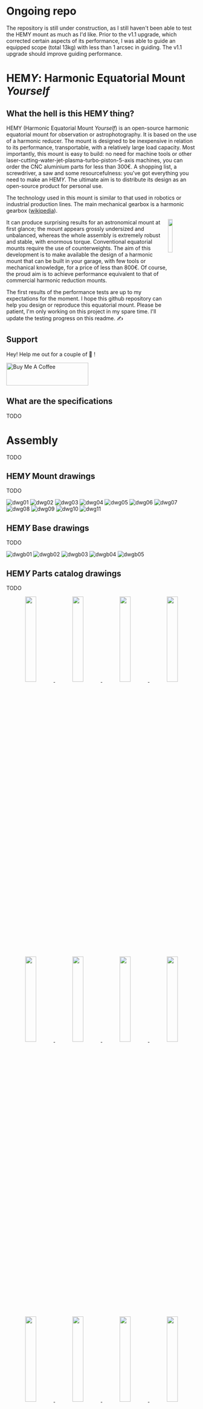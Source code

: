 
# Ongoing repo
The repository is still under construction, as I still haven't been able to test the HEMY mount as much as I'd like. Prior to the v1.1 upgrade, which corrected certain aspects of its performance, I was able to guide an equipped scope (total 13kg) with less than 1 arcsec in guiding. The v1.1 upgrade should improve guiding performance.

# HEM*Y*: Harmonic Equatorial Mount *Yourself*
## What the hell is this HEM*Y* thing?

HEMY (Harmonic Equatorial Mount *Yourself*) is an open-source harmonic equatorial mount for observation or astrophotography. It is based on the use of a harmonic reducer. The mount is designed to be inexpensive in relation to its performance, transportable, with a relatively large load capacity. Most importantly, this mount is easy to build: no need for machine tools or other laser-cutting-water-jet-plasma-turbo-piston-5-axis machines, you can order the CNC aluminium parts for less than 300€. A shopping list, a screwdriver, a saw and some resourcefulness: you've got everything you need to make an HEM*Y*. The ultimate aim is to distribute its design as an open-source product for personal use.

The technology used in this mount is similar to that used in robotics or industrial production lines. The main mechanical gearbox is a harmonic gearbox ([wikipedia](https://en.wikipedia.org/wiki/Strain_wave_gearing)). 

<img align="right" src="https://upload.wikimedia.org/wikipedia/commons/thumb/2/21/HarmonicDriveAni.gif/240px-HarmonicDriveAni.gif" width="15%">

It can produce surprising results for an astronomical mount at first glance; the mount appears grossly undersized and unbalanced, whereas the whole assembly is extremely robust and stable, with enormous torque.
Conventional equatorial mounts require the use of counterweights. The aim of this development is to make available the design of a harmonic mount that can be built in your garage, with few tools or mechanical knowledge, for a price of less than 800€. Of course, the proud aim is to achieve performance equivalent to that of commercial harmonic reduction mounts.


The first results of the performance tests are up to my expectations for the moment. I hope this github repository can help you design or reproduce this equatorial mount. Please be patient, I'm only working on this project in my spare time. I'll update the testing progress on this readme. ✍️

## Support

Hey! Help me out for a couple of :beers: !

<a href="https://www.buymeacoffee.com/polvinc" target="_blank"><img src="https://cdn.buymeacoffee.com/buttons/v2/default-green.png" alt="Buy Me A Coffee" style="height: 60px !important;width: 217px !important;" ></a>

## What are the specifications

TODO

# Assembly

TODO

## HEM*Y* Mount drawings
TODO

![dwg01](drawings/v1.1/jpg/HEMY_v1.1_mount_drawing_00001.jpeg)
![dwg02](drawings/v1.1/jpg/HEMY_v1.1_mount_drawing_00002.jpeg)
![dwg03](drawings/v1.1/jpg/HEMY_v1.1_mount_drawing_00003.jpeg)
![dwg04](drawings/v1.1/jpg/HEMY_v1.1_mount_drawing_00004.jpeg)
![dwg05](drawings/v1.1/jpg/HEMY_v1.1_mount_drawing_00005.jpeg)
![dwg06](drawings/v1.1/jpg/HEMY_v1.1_mount_drawing_00006.jpeg)
![dwg07](drawings/v1.1/jpg/HEMY_v1.1_mount_drawing_00007.jpeg)
![dwg08](drawings/v1.1/jpg/HEMY_v1.1_mount_drawing_00008.jpeg)
![dwg09](drawings/v1.1/jpg/HEMY_v1.1_mount_drawing_00009.jpeg)
![dwg10](drawings/v1.1/jpg/HEMY_v1.1_mount_drawing_00010.jpeg)
![dwg11](drawings/v1.1/jpg/HEMY_v1.1_mount_drawing_00011.jpeg)


## HEM*Y* Base drawings
TODO

![dwgb01](drawings/v1.1/jpg/HEMY_v1.1_base_drawing_00001.jpeg)
![dwgb02](drawings/v1.1/jpg/HEMY_v1.1_base_drawing_00002.jpeg)
![dwgb03](drawings/v1.1/jpg/HEMY_v1.1_base_drawing_00003.jpeg)
![dwgb04](drawings/v1.1/jpg/HEMY_v1.1_base_drawing_00004.jpeg)
![dwgb05](drawings/v1.1/jpg/HEMY_v1.1_base_drawing_00005.jpeg)


## HEM*Y* Parts catalog drawings
TODO
<p align="center">
  <a href="drawings/v1.1/pdf/Drawing_HEMY_Parts.pdf" target="_blank">
    <img src="drawings/v1.1/jpg/HEMY_v1.1_parts_drawing_00001.jpeg" width="24%">
  </a>
  <a href="drawings/v1.1/pdf/Drawing_HEMY_Parts.pdf" target="_blank">
    <img src="drawings/v1.1/jpg/HEMY_v1.1_parts_drawing_00002.jpeg" width="24%">
  </a>
  <a href="drawings/v1.1/pdf/Drawing_HEMY_Parts.pdf" target="_blank">
    <img src="drawings/v1.1/jpg/HEMY_v1.1_parts_drawing_00003.jpeg" width="24%">
  </a>
  <a href="drawings/v1.1/pdf/Drawing_HEMY_Parts.pdf" target="_blank">
    <img src="drawings/v1.1/jpg/HEMY_v1.1_parts_drawing_00004.jpeg" width="24%">
  </a>
  <a href="drawings/v1.1/pdf/Drawing_HEMY_Parts.pdf" target="_blank">
</p> <p align="center">
    <img src="drawings/v1.1/jpg/HEMY_v1.1_parts_drawing_00005.jpeg" width="24%">
  </a>
  <a href="drawings/v1.1/pdf/Drawing_HEMY_Parts.pdf" target="_blank">
    <img src="drawings/v1.1/jpg/HEMY_v1.1_parts_drawing_00006.jpeg" width="24%">
  </a>
  <a href="drawings/v1.1/pdf/Drawing_HEMY_Parts.pdf" target="_blank">
    <img src="drawings/v1.1/jpg/HEMY_v1.1_parts_drawing_00007.jpeg" width="24%">
  </a>
  <a href="drawings/v1.1/pdf/Drawing_HEMY_Parts.pdf" target="_blank">
    <img src="drawings/v1.1/jpg/HEMY_v1.1_parts_drawing_00008.jpeg" width="24%">
  </a>
</p> <p align="center">
  <a href="drawings/v1.1/pdf/Drawing_HEMY_Parts.pdf" target="_blank">
    <img src="drawings/v1.1/jpg/HEMY_v1.1_parts_drawing_00009.jpeg" width="24%">
  </a>
  <a href="drawings/v1.1/pdf/Drawing_HEMY_Parts.pdf" target="_blank">
    <img src="drawings/v1.1/jpg/HEMY_v1.1_parts_drawing_00010.jpeg" width="24%">
  </a>
  <a href="drawings/v1.1/pdf/Drawing_HEMY_Parts.pdf" target="_blank">
    <img src="drawings/v1.1/jpg/HEMY_v1.1_parts_drawing_00011.jpeg" width="24%">
  </a>
  <a href="drawings/v1.1/pdf/Drawing_HEMY_Parts.pdf" target="_blank">
    <img src="drawings/v1.1/jpg/HEMY_v1.1_parts_drawing_00012.jpeg" width="24%">
  </a>
</p> <p align="center">
  <a href="drawings/v1.1/pdf/Drawing_HEMY_Parts.pdf" target="_blank">
    <img src="drawings/v1.1/jpg/HEMY_v1.1_parts_drawing_00013.jpeg" width="24%">
  </a>
  <a href="drawings/v1.1/pdf/Drawing_HEMY_Parts.pdf" target="_blank">
    <img src="drawings/v1.1/jpg/HEMY_v1.1_parts_drawing_00014.jpeg" width="24%">
  </a>
  <a href="drawings/v1.1/pdf/Drawing_HEMY_Parts.pdf" target="_blank">
    <img src="drawings/v1.1/jpg/HEMY_v1.1_parts_drawing_00015.jpeg" width="24%">
  </a>
  <a href="drawings/v1.1/pdf/Drawing_HEMY_Parts.pdf" target="_blank">
    <img src="drawings/v1.1/jpg/HEMY_v1.1_parts_drawing_00016.jpeg" width="24%">
  </a>
</p> <p align="center">
  <a href="drawings/v1.1/pdf/Drawing_HEMY_Parts.pdf" target="_blank">
    <img src="drawings/v1.1/jpg/HEMY_v1.1_parts_drawing_00017.jpeg" width="24%">
  </a>
  <a href="drawings/v1.1/pdf/Drawing_HEMY_Parts.pdf" target="_blank">
    <img src="drawings/v1.1/jpg/HEMY_v1.1_parts_drawing_00018.jpeg" width="24%">
  </a>
  <a href="drawings/v1.1/pdf/Drawing_HEMY_Parts.pdf" target="_blank">
    <img src="drawings/v1.1/jpg/HEMY_v1.1_parts_drawing_00019.jpeg" width="24%">
  </a>
  <a href="drawings/v1.1/pdf/Drawing_HEMY_Parts.pdf" target="_blank">
    <img src="drawings/v1.1/jpg/HEMY_v1.1_parts_drawing_00020.jpeg" width="24%">
  </a>
</p>


## Please watch STEP files
## BOM
TODO


| Name | Quantity | Reference | Price € | Total (€) | Link |
| -------- | -------- | -------- | -------- | -------- | -------- |
Washer M8x10x1 | 2 | M8x10x1 | 0,02 | 0,04 | [Aliexpress](https://www.aliexpress.com/item/1005006924477321.html)
Hex Brass Male Female | 4 | M3x20x6 FM | 0,2 | 0,8 | [Aliexpress](https://www.aliexpress.com/item/1005005462128073.html)
Hex Brass Male Female | 4 | M3x25x6 FM | 0,25 | 1 | [Aliexpress](https://www.aliexpress.com/item/1005005462128073.html)
Brass Standoffs Hex | 4 | M3x8 FF | 0,08 | 0,32 | [Aliexpress](https://www.aliexpress.com/item/1005006049595637.html)
Stainless Steel Cylindrical Locating Dowel | 2 | M8x45mm | 1,5 | 3 | [Aliexpress](https://www.aliexpress.com/item/1005007181161819.html)
TA6212Z 62x74x12 | 2 | TA6212Z 62x74x12 | 5 | 10 | [Aliexpress](https://www.aliexpress.com/item/1005006993881258.html)
Stainless Steel Adjusting Shim | 10 | M8x14xThick 100pcs, Thick 0.2mm | 0,02 | 0,2 | [Aliexpress](https://www.aliexpress.com/item/1005002374937009.html)
Hexagonal socket head cap screw | 1 | M6 shoulder dia 8mm, 60mm | 1,8 | 1,8 | [Aliexpress](https://www.aliexpress.com/item/1005006435736666.html)
Adjustable Handle Lever | 1 | M6 | 1,7 | 1,7 | [Aliexpress](https://www.aliexpress.com/item/4000304505877.html)
Fixing Ring | 1 | SOH6 6x12x6mm | 1 | 1 | [Aliexpress](https://www.aliexpress.com/item/1005004569679247.html)
Clamping knob | 1 | 54mm, M6 Screw Red Thumb | 3,2 | 3,2 | [Aliexpress](https://www.aliexpress.com/item/1005005273704474.html)
Clamping knob | 2 | M6, 16mm | 1,8 | 3,6 | [Aliexpress](https://www.aliexpress.com/item/1005004015129468.html)
Clamping knob | 2 | M6, 50mm | 1,9 | 3,8 | [Aliexpress](https://www.aliexpress.com/item/1005004015129468.html)
Barrel Bolts | 1 | M6x20 | 2 | 2 | [Aliexpress](https://www.aliexpress.com/item/1005005881148659.html)
Harmonic Drive | 2 | HBS-17, Reduction ratio 100 | 70 | 140 | [Aliexpress](https://www.aliexpress.com/item/1005007101363756.html)
20x20 Alu profile | 3 | 20x20x100mm | 3,5 | 10,5 | [Aliexpress](https://www.aliexpress.com/item/1005002537611699.html)
T-nuts | 20 |  T-nut 2020 M5  | 0,07 | 1,4 | [Aliexpress](https://www.aliexpress.com/item/32964780472.html)
T-nuts | 4 |  T-nut 2020 M4 | 0,05 | 0,2 | [Aliexpress](https://www.aliexpress.com/item/32964780472.html)
Bearing  | 2 |  18307RS  | 1 | 2 | [Aliexpress](https://www.aliexpress.com/item/1005006822711801.html)
20x20 Alu profile rounded | 1 | 2020R 20x20x100mm | 1 | 1 | [Aliexpress](https://www.aliexpress.com/item/1005004571007033.html)
Nema 17 0.9° double shaft | 2 | 17HS15-1584S-MG10  | 15 | 30 | [StepperOnline](https://www.omc-stepperonline.com/fr/biaxial-nema-17-bipolaire-0-9deg-44ncm-62-48oz-in-1-68a-2-8v-42x42x48mm-4-fils-17hm19-1684d)
Nema 17 brake | 1 | SWB-01 | 34 | 34 | [StepperOnline](https://www.omc-stepperonline.com/fr/dc-frein-electromagnetique-24v-0-25nm-35-4oz-in-pour-nema-17-moteur-pas-a-pas-swb-01)
CNC parts  | 18 |  -  | 330 HT  | 330 HT  |  [JLC3DP](https://jlcpcb.com/)
Electronics TeenAstro | 1 |  - | 50 HT | 50 HT |  [JLCPCB](https://jlcpcb.com/)


## Harmonic drive
Harmonic gearboxes ([wikipedia](https://en.wikipedia.org/wiki/Strain_wave_gearing)), or more precisely strain wave gears, are a type of gear mechanism that transmits much more torque than other common gears. This is mainly due to the fact that there are many more teeth engaged at once. One of the major advantages of these gears is that they have virtually no backlash, partly because they use deformation. It's a bit like belts, which are supposed to be more or less backlash-free, but harmonic gearboxes use deformable metal spring steels, which are much better than belts.

Put another way, in the case of an astronomical mount: they can drive much heavier loads without the need for counterweights, all with a very low self-weight!

The harmonic reducer model chosen [CSF-17-100-2UH](https://harmonicdrive.de/fileadmin/user_upload/Harmonic_Drive_Gears_EN_1050860_06_2022.pdf#page=50) is the same as [Alan](https://alanz.info/posts/2022/07/diy-mount/) DIY mount. You can find lots of them on ebay. This one has a reduction ratio of 1/100. It has the good fortune to meet my requirements, and to have been tested for another equatorial mount. Why deprive yourself? According to datasheet, it can handle more than 50Nm of torque and it also has a very comfortable permissible radial load of over 70Kg.
On AliExpress, you can find [HBS-17](https://fr.aliexpress.com/item/1005007101363756.html?gatewayAdapt=glo2fra), much cheaper (used for HEMY).


TODO TeenAstro

<p align="center">
  <img src="images/OnStep_calc.png" width="96.8%">
</p>

Using [OnStep's configurator spreadsheet](http://o.baheyeldin.com:1111), I chose to drive the harmonic gearbox with a belt/pulley couple, in order to achieve good tracking resolution, a good slew rate and a good number of steps/deg. The reduction ratio is 1/5 on RA, and 1/3 on DEC.

